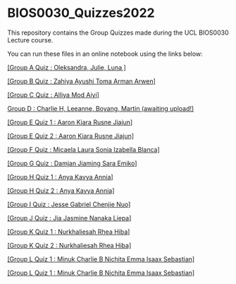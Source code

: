 
# BIOS0030_Quizzes2022

This repository contains the Group Quizzes made during the UCL BIOS0030 Lecture course.

You can run these files in an online notebook using the links below:

<a target='_blank' href='https://mybinder.org/v2/gh/philipwlewis/BIOS0030_Quizzes2022/HEAD?labpath=Group%20A%20Quiz.ipynb' >[Group A Quiz : Oleksandra, Julie, Luna ] </a>

<a target='_blank' href='https://mybinder.org/v2/gh/philipwlewis/BIOS0030_Quizzes2022/HEAD?labpath=Group%20B%20Quiz.ipynb' >[Group B Quiz : Zahiya Ayushi Toma Arman Arwen]</a>

<a target='_blank' href='https://mybinder.org/v2/gh/philipwlewis/BIOS0030_Quizzes2022/HEAD?labpath=Group%20C%20Quiz.ipynb' >[Group C Quiz : Alliya Mod Aiyi]</a>

<a target='_blank' href='https://mybinder.org/v2/gh/philipwlewis/BIOS0030_Quizzes2022/HEAD?labpath=Group%20D%20Quiz.ipynb' >Group D : Charlie H, Leeanne, Boyang, Martin (awaiting upload!)</a>

<a target='_blank' href='https://mybinder.org/v2/gh/philipwlewis/BIOS0030_Quizzes2022/HEAD?labpath=Group%20E%20Quiz%201.ipynb' >[Group E Quiz 1 : Aaron Kiara Rusne Jiajun]</a>

<a target='_blank' href='https://mybinder.org/v2/gh/philipwlewis/BIOS0030_Quizzes2022/HEAD?labpath=Group%20E%20Quiz%202.ipynb' >[Group E Quiz 2 : Aaron Kiara Rusne Jiajun]</a>

<a target='_blank' href='https://mybinder.org/v2/gh/philipwlewis/BIOS0030_Quizzes2022/HEAD?labpath=Group%20F%20Quiz.ipynb' >[Group F Quiz : Micaela Laura Sonia Izabella Blanca]</a>

<a target='_blank' href='https://mybinder.org/v2/gh/philipwlewis/BIOS0030_Quizzes2022/HEAD?labpath=Group%20G%20Quiz.ipynb' >[Group G Quiz : Damjan Jiaming Sara Emiko]</a>

<a target='_blank' href='https://mybinder.org/v2/gh/philipwlewis/BIOS0030_Quizzes2022/HEAD?labpath=Group%20H%20Quiz%201.ipynb' >[Group H Quiz 1 : Anya Kavya Annia]</a>

<a target='_blank' href='https://mybinder.org/v2/gh/philipwlewis/BIOS0030_Quizzes2022/HEAD?labpath=Group%20H%20Quiz%202.ipynb' >[Group H Quiz 2 : Anya Kavya Annia]</a>

<a target='_blank' href='https://mybinder.org/v2/gh/philipwlewis/BIOS0030_Quizzes2022/HEAD?labpath=Group%20I%20Quiz.ipynb' >[Group I Quiz : Jesse Gabriel Chenjie Nuo]</a>

<a target='_blank' href='https://mybinder.org/v2/gh/philipwlewis/BIOS0030_Quizzes2022/HEAD?labpath=Group%20J%20Quiz.ipynb' >[Group J Quiz : Jia Jasmine Nanaka Liepa]</a>

<a target='_blank' href='https://mybinder.org/v2/gh/philipwlewis/BIOS0030_Quizzes2022/HEAD?labpath=Group%20K%20Quiz%201.ipynb' >[Group K Quiz 1 : Nurkhaliesah Rhea Hiba]</a>

<a target='_blank' href='https://mybinder.org/v2/gh/philipwlewis/BIOS0030_Quizzes2022/HEAD?labpath=Group%20K%20Quiz%202.ipynb' >[Group K Quiz 2 : Nurkhaliesah Rhea Hiba]</a>

<a target='_blank' href='https://mybinder.org/v2/gh/philipwlewis/BIOS0030_Quizzes2022/HEAD?labpath=Group%20L%20Quiz%201.ipynb' >[Group L Quiz 1 : Minuk Charlie B Nichita Emma Isaax Sebastian]</a>

<a target='_blank' href='https://mybinder.org/v2/gh/philipwlewis/BIOS0030_Quizzes2022/HEAD?labpath=Group%20L%20Quiz%202.ipynb' >[Group L Quiz 1 : Minuk Charlie B Nichita Emma Isaax Sebastian]</a>
